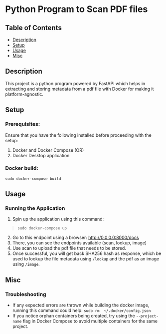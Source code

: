 # Python Program to Scan PDF files

## Table of Contents

- [Description](#Description)
- [Setup](#Setup)
- [Usage](#Usage)
- [Misc](#Misc)

## Description
This project is a python program powered by FastAPI which helps in extracting and storing metadata from a pdf file with Docker for making it platform-agnostic.

## Setup

### Prerequisites:

Ensure that you have the following installed before proceeding with the setup:
1. Docker and Docker Compose (OR)
2. Docker Desktop application

### Docker build:

```sudo docker-compose build```

## Usage

### Running the Application
1. Spin up the application using this command:
>```sudo docker-compose up```
2. Go to this endpoint using a browser: http://0.0.0.0:8000/docs
3. There, you can see the endpoints available (scan, lookup, image)
4. Use scan to upload the pdf file that needs to be stored.
5. Once successful, you will get back SHA256 hash as response, which be used to lookup the file metadata using `/lookup` and the pdf as an image using `/image`.

## Misc

### Troubleshooting
- If any expected errors are thrown while building the docker image, running this command could help:
```sudo rm  ~/.docker/config.json```
- If you notice orphan containers being created, try using the `--project-name` flag in Docker Compose to avoid multiple containers for the same project.